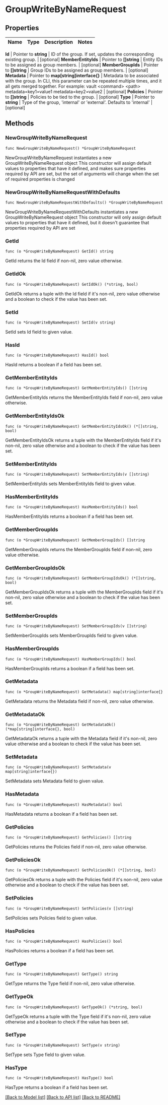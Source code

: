 # GroupWriteByNameRequest


## Properties

Name | Type | Description | Notes
------------ | ------------- | ------------- | -------------


**Id** | Pointer to **string** | ID of the group. If set, updates the corresponding existing group. | [optional] 
**MemberEntityIds** | Pointer to **[]string** | Entity IDs to be assigned as group members. | [optional] 
**MemberGroupIds** | Pointer to **[]string** | Group IDs to be assigned as group members. | [optional] 
**Metadata** | Pointer to **map[string]interface{}** | Metadata to be associated with the group. In CLI, this parameter can be repeated multiple times, and it all gets merged together. For example: vault &lt;command&gt; &lt;path&gt; metadata&#x3D;key1&#x3D;value1 metadata&#x3D;key2&#x3D;value2 | [optional] 
**Policies** | Pointer to **[]string** | Policies to be tied to the group. | [optional] 
**Type** | Pointer to **string** | Type of the group, &#x27;internal&#x27; or &#x27;external&#x27;. Defaults to &#x27;internal&#x27; | [optional] 



## Methods


### NewGroupWriteByNameRequest

`func NewGroupWriteByNameRequest() *GroupWriteByNameRequest`

NewGroupWriteByNameRequest instantiates a new GroupWriteByNameRequest object
This constructor will assign default values to properties that have it defined,
and makes sure properties required by API are set, but the set of arguments
will change when the set of required properties is changed

### NewGroupWriteByNameRequestWithDefaults

`func NewGroupWriteByNameRequestWithDefaults() *GroupWriteByNameRequest`

NewGroupWriteByNameRequestWithDefaults instantiates a new GroupWriteByNameRequest object
This constructor will only assign default values to properties that have it defined,
but it doesn't guarantee that properties required by API are set


### GetId

`func (o *GroupWriteByNameRequest) GetId() string`

GetId returns the Id field if non-nil, zero value otherwise.

### GetIdOk

`func (o *GroupWriteByNameRequest) GetIdOk() (*string, bool)`

GetIdOk returns a tuple with the Id field if it's non-nil, zero value otherwise
and a boolean to check if the value has been set.

### SetId

`func (o *GroupWriteByNameRequest) SetId(v string)`

SetId sets Id field to given value.


### HasId

`func (o *GroupWriteByNameRequest) HasId() bool`

HasId returns a boolean if a field has been set.




### GetMemberEntityIds

`func (o *GroupWriteByNameRequest) GetMemberEntityIds() []string`

GetMemberEntityIds returns the MemberEntityIds field if non-nil, zero value otherwise.

### GetMemberEntityIdsOk

`func (o *GroupWriteByNameRequest) GetMemberEntityIdsOk() (*[]string, bool)`

GetMemberEntityIdsOk returns a tuple with the MemberEntityIds field if it's non-nil, zero value otherwise
and a boolean to check if the value has been set.

### SetMemberEntityIds

`func (o *GroupWriteByNameRequest) SetMemberEntityIds(v []string)`

SetMemberEntityIds sets MemberEntityIds field to given value.


### HasMemberEntityIds

`func (o *GroupWriteByNameRequest) HasMemberEntityIds() bool`

HasMemberEntityIds returns a boolean if a field has been set.




### GetMemberGroupIds

`func (o *GroupWriteByNameRequest) GetMemberGroupIds() []string`

GetMemberGroupIds returns the MemberGroupIds field if non-nil, zero value otherwise.

### GetMemberGroupIdsOk

`func (o *GroupWriteByNameRequest) GetMemberGroupIdsOk() (*[]string, bool)`

GetMemberGroupIdsOk returns a tuple with the MemberGroupIds field if it's non-nil, zero value otherwise
and a boolean to check if the value has been set.

### SetMemberGroupIds

`func (o *GroupWriteByNameRequest) SetMemberGroupIds(v []string)`

SetMemberGroupIds sets MemberGroupIds field to given value.


### HasMemberGroupIds

`func (o *GroupWriteByNameRequest) HasMemberGroupIds() bool`

HasMemberGroupIds returns a boolean if a field has been set.




### GetMetadata

`func (o *GroupWriteByNameRequest) GetMetadata() map[string]interface{}`

GetMetadata returns the Metadata field if non-nil, zero value otherwise.

### GetMetadataOk

`func (o *GroupWriteByNameRequest) GetMetadataOk() (*map[string]interface{}, bool)`

GetMetadataOk returns a tuple with the Metadata field if it's non-nil, zero value otherwise
and a boolean to check if the value has been set.

### SetMetadata

`func (o *GroupWriteByNameRequest) SetMetadata(v map[string]interface{})`

SetMetadata sets Metadata field to given value.


### HasMetadata

`func (o *GroupWriteByNameRequest) HasMetadata() bool`

HasMetadata returns a boolean if a field has been set.




### GetPolicies

`func (o *GroupWriteByNameRequest) GetPolicies() []string`

GetPolicies returns the Policies field if non-nil, zero value otherwise.

### GetPoliciesOk

`func (o *GroupWriteByNameRequest) GetPoliciesOk() (*[]string, bool)`

GetPoliciesOk returns a tuple with the Policies field if it's non-nil, zero value otherwise
and a boolean to check if the value has been set.

### SetPolicies

`func (o *GroupWriteByNameRequest) SetPolicies(v []string)`

SetPolicies sets Policies field to given value.


### HasPolicies

`func (o *GroupWriteByNameRequest) HasPolicies() bool`

HasPolicies returns a boolean if a field has been set.




### GetType

`func (o *GroupWriteByNameRequest) GetType() string`

GetType returns the Type field if non-nil, zero value otherwise.

### GetTypeOk

`func (o *GroupWriteByNameRequest) GetTypeOk() (*string, bool)`

GetTypeOk returns a tuple with the Type field if it's non-nil, zero value otherwise
and a boolean to check if the value has been set.

### SetType

`func (o *GroupWriteByNameRequest) SetType(v string)`

SetType sets Type field to given value.


### HasType

`func (o *GroupWriteByNameRequest) HasType() bool`

HasType returns a boolean if a field has been set.









[[Back to Model list]](../README.md#documentation-for-models) [[Back to API list]](../README.md#documentation-for-api-endpoints) [[Back to README]](../README.md)


